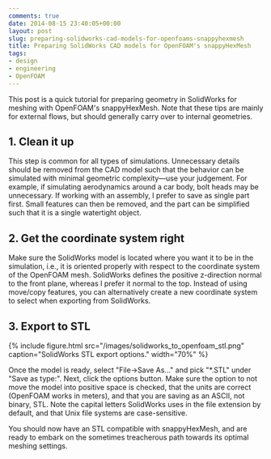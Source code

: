 ```yaml
---
comments: true
date: 2014-08-15 23:40:05+00:00
layout: post
slug: preparing-solidworks-cad-models-for-openfoams-snappyhexmesh
title: Preparing SolidWorks CAD models for OpenFOAM's snappyHexMesh
tags:
- design
- engineering
- OpenFOAM
---
```


This post is a quick tutorial for preparing geometry in SolidWorks for meshing with OpenFOAM's snappyHexMesh. Note that these tips are mainly for external flows, but should generally carry over to internal geometries.



## 1. Clean it up


This step is common for all types of simulations. Unnecessary details should be removed from the CAD model such that the behavior can be simulated with minimal geometric complexity—use your judgement. For example, if simulating aerodynamics around a car body, bolt heads may be unnecessary. If working with an assembly, I prefer to save as single part first. Small features can then be removed, and the part can be simplified such that it is a single watertight object.


## 2. Get the coordinate system right

Make sure the SolidWorks model is located where you want it to be in the simulation, i.e., it is oriented properly with respect to the coordinate system of the OpenFOAM mesh. SolidWorks defines the positive z-direction normal to the front plane, whereas I prefer it normal to the top. Instead of using move/copy features, you can alternatively create a new coordinate system to select when exporting from SolidWorks.


## 3. Export to STL

{% include figure.html src="/images/solidworks_to_openfoam_stl.png" caption="SolidWorks STL export options." width="70%" %}

Once the model is ready, select "File->Save As..." and pick "\*.STL" under "Save as type:". Next, click the options button. Make sure the option to not move the model into positive space is checked, that the units are correct (OpenFOAM works in meters), and that you are saving as an ASCII, not binary, STL. Note the capital letters SolidWorks uses in the file extension by default, and that Unix file systems are case-sensitive.

You should now have an STL compatible with snappyHexMesh, and are ready to embark on the sometimes treacherous path towards its optimal meshing settings.
